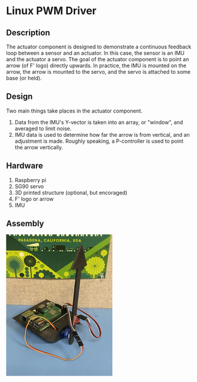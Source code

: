 # Linux PWM Driver

## Description 

The actuator component is designed to demonstrate a
continuous feedback loop between a sensor and 
an actuator. In this case, the sensor is an IMU
and the actuator a servo. The goal of the actuator 
component is to point an arrow (of F' logo) directly upwards.
In practice, the IMU is mounted on the arrow, the arrow 
is mounted to the servo, and the servo is attached to 
some base (or held).


## Design  

Two main things take places in the actuator component.
1. Data from the IMU's Y-vector is taken into an array,
or "window", and averaged to limit noise.
2. IMU data is used to determine how far the arrow is 
from vertical, and an adjustment is made. Roughly speaking,
a P-controller is used to point the arrow vertically. 

## Hardware
1. Raspberry pi
2. SG90 servo 
3. 3D printed structure (optional, but encoraged)
4. F' logo or arrow
5. IMU 

## Assembly

<!-- ![Body](docs/Actuator_Images/body_1.jpeg) -->
<img src="docs/Actuator_Images/body_1.jpeg" alt="Body" style="width: 3in;">
